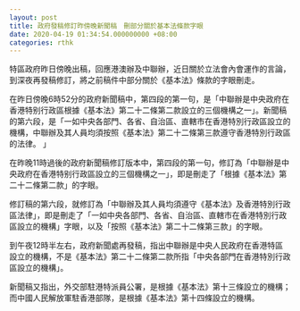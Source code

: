 ```yaml
---
layout: post
title: 政府發稿修訂昨傍晚新聞稿　刪部分關於基本法條款字眼
date: 2020-04-19 01:34:54.000000000 +08:00
categories: rthk
---
```


特區政府昨日傍晚出稿，回應港澳辦及中聯辦，近日關於立法會內會運作的言論，到深夜再發稿修訂，將之前稿件中部分關於《基本法》條款的字眼刪走。

在昨日傍晚6時52分的政府新聞稿中，第四段的第一句，是「中聯辦是中央政府在香港特别行政區根據《基本法》第二十二條第二款設立的三個機構之一」。新聞稿的第六段，是「一如中央各部門、各省、自治區、直轄市在香港特別行政區設立的機構，中聯辦及其人員均須按照《基本法》第二十二條第三款遵守香港特別行政區的法律。 」

在昨晚11時過後的政府新聞稿修訂版本中，第四段的第一句，修訂為「中聯辦是中央政府在香港特别行政區設立的三個機構之一」，即是刪走了「根據《基本法》第二十二條第二款」的字眼。

修訂稿的第六段，就修訂為「中聯辦及其人員均須遵守《基本法》及香港特別行政區法律」，即是刪走了「一如中央各部門、各省、自治區、直轄市在香港特別行政區設立的機構」字眼，以及「按照《基本法》第二十二條第三款」的字眼。

到午夜12時半左右，政府新聞處再發稿，指出中聯辦是中央人民政府在香港特區設立的機構，不是《基本法》第二十二條第二款所指「中央各部門在香港特別行政區設立的機構」。

新聞稿又指出，外交部駐港特派員公署，是根據《基本法》第十三條設立的機構；而中國人民解放軍駐香港部隊，是根據《基本法》第十四條設立的機構。
